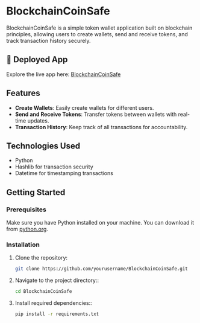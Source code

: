 # BlockchainCoinSafe

BlockchainCoinSafe is a simple token wallet application built on blockchain principles, allowing users to create wallets, send and receive tokens, and track transaction history securely.

## 📍 Deployed App

Explore the live app here: [BlockchainCoinSafe](https://blockchaincoinsafe.streamlit.app/)

## Features

- **Create Wallets**: Easily create wallets for different users.
- **Send and Receive Tokens**: Transfer tokens between wallets with real-time updates.
- **Transaction History**: Keep track of all transactions for accountability.

## Technologies Used

- Python
- Hashlib for transaction security
- Datetime for timestamping transactions

## Getting Started

### Prerequisites

Make sure you have Python installed on your machine. You can download it from [python.org](https://www.python.org/downloads/).

### Installation

1. Clone the repository:
   ```bash
   git clone https://github.com/yourusername/BlockchainCoinSafe.git
    ```
2. Navigate to the project directory::
   ```bash
   cd BlockchainCoinSafe
    ```
3. Install required dependencies::
   ```bash
   pip install -r requirements.txt
    ```   
   
   

